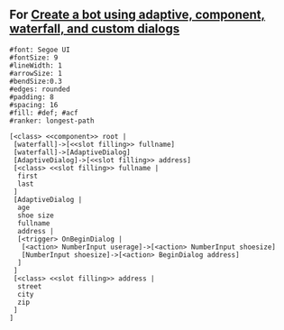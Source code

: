## For [Create a bot using adaptive, component, waterfall, and custom dialogs](/articles/v4sdk/bot-builder-mixed-dialogs.md)

```nomnoml
#font: Segoe UI
#fontSize: 9
#lineWidth: 1
#arrowSize: 1
#bendSize:0.3
#edges: rounded
#padding: 8
#spacing: 16
#fill: #def; #acf
#ranker: longest-path

[<class> <<component>> root |
 [waterfall]->[<<slot filling>> fullname]
 [waterfall]->[AdaptiveDialog]
 [AdaptiveDialog]->[<<slot filling>> address]
 [<class> <<slot filling>> fullname |
  first
  last
 ]
 [AdaptiveDialog |
  age
  shoe size
  fullname
  address |
  [<trigger> OnBeginDialog |
   [<action> NumberInput userage]->[<action> NumberInput shoesize]
   [NumberInput shoesize]->[<action> BeginDialog address]
  ]
 ]
 [<class> <<slot filling>> address |
  street
  city
  zip
 ]
]
```

